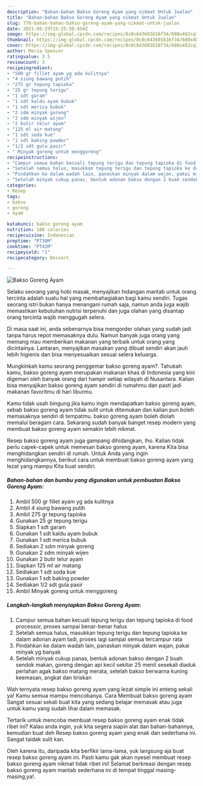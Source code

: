 ```yaml
---
description: "Bahan-bahan Bakso Goreng Ayam yang nikmat Untuk Jualan"
title: "Bahan-bahan Bakso Goreng Ayam yang nikmat Untuk Jualan"
slug: 770-bahan-bahan-bakso-goreng-ayam-yang-nikmat-untuk-jualan
date: 2021-05-29T15:25:50.654Z
image: https://img-global.cpcdn.com/recipes/8c0c643601616f34/680x482cq70/bakso-goreng-ayam-foto-resep-utama.jpg
thumbnail: https://img-global.cpcdn.com/recipes/8c0c643601616f34/680x482cq70/bakso-goreng-ayam-foto-resep-utama.jpg
cover: https://img-global.cpcdn.com/recipes/8c0c643601616f34/680x482cq70/bakso-goreng-ayam-foto-resep-utama.jpg
author: Maria Spencer
ratingvalue: 3.5
reviewcount: 3
recipeingredient:
- "500 gr fillet ayam yg ada kulitnya"
- "4 siung bawang putih"
- "275 gr tepung tapioka"
- "25 gr tepung terigu"
- "1 sdt garam"
- "1 sdt kaldu ayam bubuk"
- "1 sdt merica bubuk"
- "2 sdm minyak goreng"
- "2 sdm minyak wijen"
- "2 butir telur ayam"
- "125 ml air matang"
- "1 sdt soda kue"
- "1 sdt baking powder"
- "1/2 sdt gula pasir"
- " Minyak goreng untuk menggoreng"
recipeinstructions:
- "Campur semua bahan kecuali tepung terigu dan tepung tapioka di food processor, proses sampai benar-benar halus"
- "Setelah semua halus, masukkan tepung terigu dan tepung tapioka ke dalam adonan ayam tadi, proses lagi sampai semua tercampur rata"
- "Pindahkan ke dalam wadah lain, panaskan minyak dalam wajan, pakai minyak yg banyak"
- "Setelah minyak cukup panas, bentuk adonan bakso dengan 2 buah sendok makan, goreng dengan api kecil sekitar 25 menit sesekali diaduk perlahan agak bakso matang merata, setelah bakso berwarna kuning keemasan, angkat dan tiriskan"
categories:
- Resep
tags:
- bakso
- goreng
- ayam

katakunci: bakso goreng ayam 
nutrition: 180 calories
recipecuisine: Indonesian
preptime: "PT30M"
cooktime: "PT42M"
recipeyield: "1"
recipecategory: Dessert

---
```



![Bakso Goreng Ayam](https://img-global.cpcdn.com/recipes/8c0c643601616f34/680x482cq70/bakso-goreng-ayam-foto-resep-utama.jpg)

Selaku seorang yang hobi masak, menyajikan hidangan mantab untuk orang tercinta adalah suatu hal yang membahagiakan bagi kamu sendiri. Tugas seorang istri bukan hanya menangani rumah saja, namun anda juga wajib memastikan kebutuhan nutrisi terpenuhi dan juga olahan yang disantap orang tercinta wajib menggugah selera.

Di masa  saat ini, anda sebenarnya bisa mengorder olahan yang sudah jadi tanpa harus repot memasaknya dulu. Namun banyak juga orang yang memang mau memberikan makanan yang terbaik untuk orang yang dicintainya. Lantaran, menyajikan masakan yang dibuat sendiri akan jauh lebih higienis dan bisa menyesuaikan sesuai selera keluarga. 



Mungkinkah kamu seorang penggemar bakso goreng ayam?. Tahukah kamu, bakso goreng ayam merupakan makanan khas di Indonesia yang kini digemari oleh banyak orang dari hampir setiap wilayah di Nusantara. Kalian bisa menyajikan bakso goreng ayam sendiri di rumahmu dan pasti jadi makanan favoritmu di hari liburmu.

Kamu tidak usah bingung jika kamu ingin mendapatkan bakso goreng ayam, sebab bakso goreng ayam tidak sulit untuk ditemukan dan kalian pun boleh memasaknya sendiri di tempatmu. bakso goreng ayam boleh diolah memalui beragam cara. Sekarang sudah banyak banget resep modern yang membuat bakso goreng ayam semakin lebih nikmat.

Resep bakso goreng ayam juga gampang dihidangkan, lho. Kalian tidak perlu capek-capek untuk memesan bakso goreng ayam, karena Kita bisa menghidangkan sendiri di rumah. Untuk Anda yang ingin menghidangkannya, berikut cara untuk membuat bakso goreng ayam yang lezat yang mampu Kita buat sendiri.

<!--inarticleads1-->

##### Bahan-bahan dan bumbu yang digunakan untuk pembuatan Bakso Goreng Ayam:

1. Ambil 500 gr fillet ayam yg ada kulitnya
1. Ambil 4 siung bawang putih
1. Ambil 275 gr tepung tapioka
1. Gunakan 25 gr tepung terigu
1. Siapkan 1 sdt garam
1. Gunakan 1 sdt kaldu ayam bubuk
1. Gunakan 1 sdt merica bubuk
1. Sediakan 2 sdm minyak goreng
1. Gunakan 2 sdm minyak wijen
1. Gunakan 2 butir telur ayam
1. Siapkan 125 ml air matang
1. Sediakan 1 sdt soda kue
1. Gunakan 1 sdt baking powder
1. Sediakan 1/2 sdt gula pasir
1. Ambil  Minyak goreng untuk menggoreng




<!--inarticleads2-->

##### Langkah-langkah menyiapkan Bakso Goreng Ayam:

1. Campur semua bahan kecuali tepung terigu dan tepung tapioka di food processor, proses sampai benar-benar halus
1. Setelah semua halus, masukkan tepung terigu dan tepung tapioka ke dalam adonan ayam tadi, proses lagi sampai semua tercampur rata
1. Pindahkan ke dalam wadah lain, panaskan minyak dalam wajan, pakai minyak yg banyak
1. Setelah minyak cukup panas, bentuk adonan bakso dengan 2 buah sendok makan, goreng dengan api kecil sekitar 25 menit sesekali diaduk perlahan agak bakso matang merata, setelah bakso berwarna kuning keemasan, angkat dan tiriskan




Wah ternyata resep bakso goreng ayam yang lezat simple ini enteng sekali ya! Kamu semua mampu mencobanya. Cara Membuat bakso goreng ayam Sangat sesuai sekali buat kita yang sedang belajar memasak atau juga untuk kamu yang sudah lihai dalam memasak.

Tertarik untuk mencoba membuat resep bakso goreng ayam enak tidak ribet ini? Kalau anda ingin, yuk kita segera siapin alat dan bahan-bahannya, kemudian buat deh Resep bakso goreng ayam yang enak dan sederhana ini. Sangat taidak sulit kan. 

Oleh karena itu, daripada kita berfikir lama-lama, yuk langsung aja buat resep bakso goreng ayam ini. Pasti kamu gak akan nyesel membuat resep bakso goreng ayam nikmat tidak ribet ini! Selamat berkreasi dengan resep bakso goreng ayam mantab sederhana ini di tempat tinggal masing-masing,ya!.

